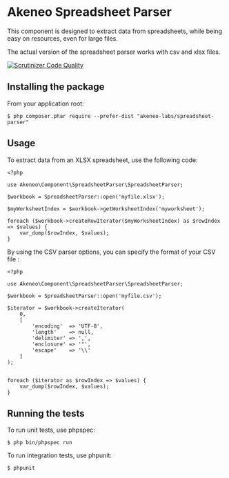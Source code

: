 Akeneo Spreadsheet Parser
=========================

This component is designed to extract data from spreadsheets, while being easy on resources, even for large files.

The actual version of the spreadsheet parser works with csv and xlsx files.

[![Scrutinizer Code Quality](https://scrutinizer-ci.com/g/akeneo-labs/spreadsheet-parser/badges/quality-score.png?b=master)](https://scrutinizer-ci.com/g/akeneo-labs/spreadsheet-parser/?branch=master)

Installing the package
----------------------

From your application root:

    $ php composer.phar require --prefer-dist "akeneo-labs/spreadsheet-parser"


Usage
-----

To extract data from an XLSX spreadsheet, use the following code:

    <?php
    
    use Akeneo\Component\SpreadsheetParser\SpreadsheetParser;

    $workbook = SpreadsheetParser::open('myfile.xlsx');

    $myWorksheetIndex = $workbook->getWorksheetIndex('myworksheet');
    
    foreach ($workbook->createRowIterator($myWorksheetIndex) as $rowIndex => $values) {
        var_dump($rowIndex, $values);
    }


By using the CSV parser options, you can specify the format of your CSV file :

    <?php
    
    use Akeneo\Component\SpreadsheetParser\SpreadsheetParser;

    $workbook = SpreadsheetParser::open('myfile.csv');

    $iterator = $workbook->createIterator(
        0,
        [
            'encoding'  => 'UTF-8',
            'length'    => null,
            'delimiter' => ',',
            'enclosure' => '"',
            'escape'    => '\\'
        ]
    );
   
    
    foreach ($iterator as $rowIndex => $values) {
        var_dump($rowIndex, $values);
    }


Running the tests
-----------------

To run unit tests, use phpspec:

    $ php bin/phpspec run
    

To run integration tests, use phpunit:

    $ phpunit
    
    
